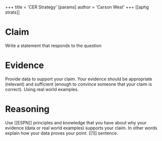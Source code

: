 +++
 title = 'CER Strategy'
[params]
	author = 'Carson West'
+++
[[aphg strats]]


# Claim
Write a statement that responds to the question
# Evidence 
Provide data to support your claim.  Your evidence should be appropriate (relevant) and sufficient (enough to convince someone that your claim is correct). Using real world examples.
# Reasoning
Use [[ESPN]] principles and knowledge that you have about why your evidence (data or real world examples) supports your claim.  In other words explain how your data proves your point. 
[[1]] sentence.
